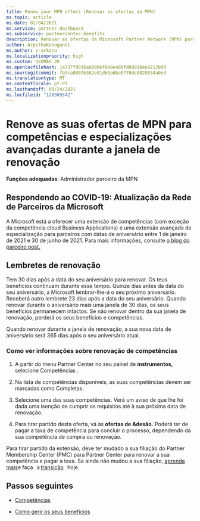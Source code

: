 ```yaml
---
title: Renew your MPN offers (Renovar as ofertas da MPN)
ms.topic: article
ms.date: 02/04/2021
ms.service: partner-dashboard
ms.subservice: partnercenter-benefits
description: Renovar as ofertas da Microsoft Partner Network (MPN) para competências e especializações avançadas - a janela de renovação começa o aniversário da data de compra mais um dia.
author: ArpithaKanuganti
ms.author: v-arkanu
ms.localizationpriority: high
ms.custom: SEOMAY.20
ms.openlocfilehash: 1a737fd036a800b6f6e8e480fd8981bae92120d9
ms.sourcegitcommit: fb9ca808f6362e81d65a6ba5770dc8820834a0ed
ms.translationtype: MT
ms.contentlocale: pt-PT
ms.lasthandoff: 09/24/2021
ms.locfileid: "128369342"
---
```

# <a name="renew-your-mpn-offers-for-competencies-and-advanced-specializations-during-the-renewal-window"></a>Renove as suas ofertas de MPN para competências e especializações avançadas durante a janela de renovação

**Funções adequadas**: Administrador parceiro da MPN

## <a name="responding-to-covid-19-microsoft-partner-network-update"></a>Respondendo ao COVID-19: Atualização da Rede de Parceiros da Microsoft

A Microsoft está a oferecer uma extensão de competências (com exceção da competência cloud Business Applications) e uma extensão avançada de especialização para parceiros com datas de aniversário entre 1 de janeiro de 2021 e 30 de junho de 2021. Para mais informações, consulte [o blog do parceiro post.](https://blogs.partner.microsoft.com/mpn/responding-to-covid-19-microsoft-partner-network/)

## <a name="renewal-reminders"></a>Lembretes de renovação

Tem 30 dias após a data do seu aniversário para renovar. Os teus benefícios continuam durante esse tempo. Quinze dias antes da data do seu aniversário, a Microsoft lembrar-lhe-á o seu próximo aniversário. Receberá outro lembrete 23 dias após a data do seu aniversário. Quando renovar durante o aniversário mais uma janela de 30 dias, os seus benefícios permanecem intactos. Se não renovar dentro da sua janela de renovação, perderá os seus benefícios e competências.

Quando renovar durante a janela de renovação, a sua nova data de aniversário será 365 dias após o seu aniversário atual.

### <a name="how-to-view-competency-renewal-information"></a>Como ver informações sobre renovação de competências

1. A partir do menu Partner Center no seu painel de **instrumentos,** selecione Competências .  

2. Na lista de competências disponíveis, as suas competências devem ser marcadas como Completas.  

3. Selecione uma das suas competências. Verá um aviso de que lhe foi dada uma isenção de cumprir os requisitos até à sua próxima data de renovação.

4. Para tirar partido desta oferta, vá às **ofertas de Adesão.** Poderá ter de pagar a taxa de competência para concluir o processo, dependendo da sua competência de compra ou renovação.

Para tirar partido da extensão, deve ter mudado a sua filiação do Partner Membership Center (PMC) para Partner Center para renovar a sua competência e pagar a taxa. Se ainda não mudou a sua filiação, [aprenda mais](partner-membership-center-retirement-faq.md)e faça   a [transição](https://partner.microsoft.com/)   hoje.  

## <a name="next-steps"></a>Passos seguintes

- [Competências](learn-about-competencies.md)

- [Como gerir os seus benefícios](manage-your-partner-network-benefits.md)

